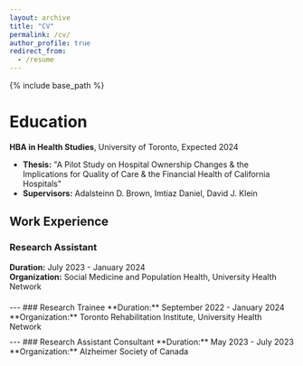 ```yaml
---
layout: archive
title: "CV"
permalink: /cv/
author_profile: true
redirect_from:
  - /resume
---
```


{% include base_path %}

# Education

**HBA in Health Studies**, University of Toronto, Expected 2024
- **Thesis:** "A Pilot Study on Hospital Ownership Changes & the Implications for Quality of Care & the Financial Health of California Hospitals"
- **Supervisors:** Adalsteinn D. Brown, Imtiaz Daniel, David J. Klein

## Work Experience
### Research Assistant
**Duration:** July 2023 - January 2024  
**Organization:** Social Medicine and Population Health, University Health Network  
<div style="margin-bottom: 20px;"></div>
---
### Research Trainee
**Duration:** September 2022 - January 2024  
**Organization:** Toronto Rehabilitation Institute, University Health Network  
<div style="margin-bottom: 10px;"></div>
---
### Research Assistant Consultant
**Duration:** May 2023 - July 2023  
**Organization:** Alzheimer Society of Canada  